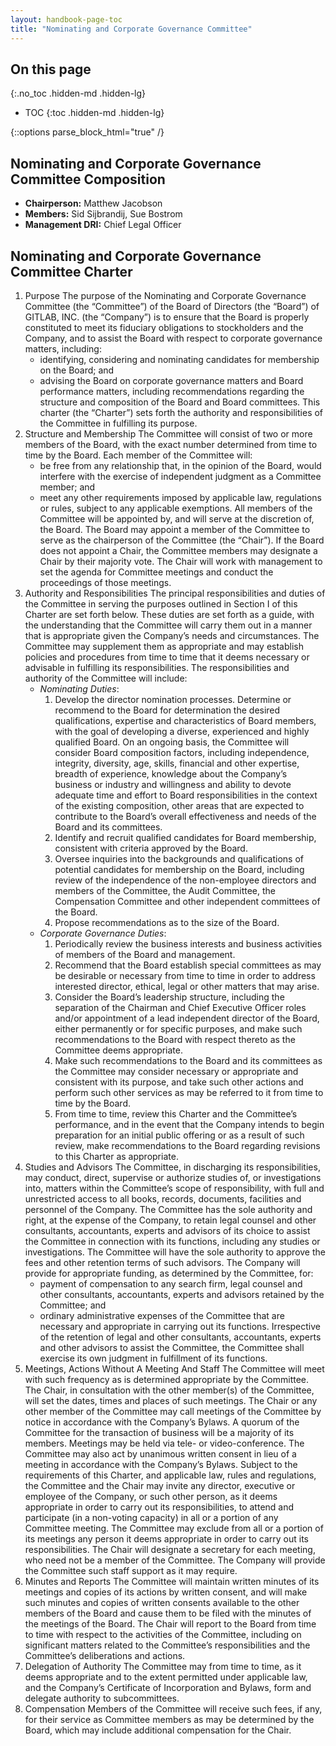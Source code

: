 ```yaml
---
layout: handbook-page-toc
title: "Nominating and Corporate Governance Committee"
---
```


## On this page
{:.no_toc .hidden-md .hidden-lg}

- TOC
{:toc .hidden-md .hidden-lg}

{::options parse_block_html="true" /}

## Nominating and Corporate Governance Committee Composition

- **Chairperson:** Matthew Jacobson
- **Members:** Sid Sijbrandij, Sue Bostrom
- **Management DRI:** Chief Legal Officer

## Nominating and Corporate Governance Committee Charter

1. Purpose The purpose of the Nominating and Corporate Governance Committee (the “Committee”) of the Board of Directors (the “Board”) of GITLAB, INC. (the “Company”) is to ensure that the Board is properly constituted to meet its fiduciary obligations to stockholders and the Company, and to assist the Board with respect to corporate governance matters, including:
    - identifying, considering and nominating candidates for membership on the Board; and
    - advising the Board on corporate governance matters and Board performance matters, including recommendations regarding the structure and composition of the Board and Board committees.
    This charter (the “Charter”) sets forth the authority and responsibilities of the Committee in fulfilling its purpose.
1. Structure and Membership The Committee will consist of two or more members of the Board, with the exact number determined from time to time by the Board. Each member of the Committee will:
    - be free from any relationship that, in the opinion of the Board, would interfere with the exercise of independent judgment as a Committee member; and
    - meet any other requirements imposed by applicable law, regulations or rules, subject to any applicable exemptions.  All members of the Committee will be appointed by,
      and will serve at the discretion of, the Board. The Board may appoint a member of the Committee to serve as the chairperson of the Committee (the “Chair”).  If the Board does not appoint a Chair,
      the Committee members may designate a Chair by their majority vote.  The Chair will work with management to set the agenda for Committee meetings and conduct the proceedings of those meetings.
1. Authority and Responsibilities The principal responsibilities and duties of the Committee in serving the purposes outlined in Section I of this Charter are set forth below.
These duties are set forth as a guide, with the understanding that the Committee will carry them out in a manner that is appropriate given the Company’s needs and circumstances.
The Committee may supplement them as appropriate and may establish policies and procedures from time to time that it deems necessary or advisable in fulfilling its responsibilities.
The responsibilities and authority of the Committee will include:
    - _Nominating Duties_:
        1. Develop the director nomination processes.  Determine or recommend to the Board for determination the desired qualifications, expertise and characteristics of Board members, with the goal of developing a diverse, experienced and highly qualified Board.  On an ongoing basis, the Committee will consider Board composition factors, including independence, integrity, diversity, age, skills, financial and other expertise, breadth of experience, knowledge about the Company’s business or industry and willingness and ability to devote adequate time and effort to Board responsibilities in the context of the existing composition, other areas that are expected to contribute to the Board’s overall effectiveness and needs of the Board and its committees.
        1. Identify and recruit qualified candidates for Board membership, consistent with criteria approved by the Board.
        1. Oversee inquiries into the backgrounds and qualifications of potential candidates for membership on the Board, including review of the independence of the non-employee directors and members of the Committee, the Audit Committee, the Compensation Committee and other independent committees of the Board.
        1. Propose recommendations as to the size of the Board.
    - _Corporate Governance Duties_:
        1. Periodically review the business interests and business activities of members of the Board and management.
        1. Recommend that the Board establish special committees as may be desirable or necessary from time to time in order to address interested director, ethical, legal or other matters that may arise.
        1. Consider the Board’s leadership structure, including the separation of the Chairman and Chief Executive Officer roles and/or appointment of a lead independent director of the Board, either permanently or for specific purposes, and make such recommendations to the Board with respect thereto as the Committee deems appropriate.
        1. Make such recommendations to the Board and its committees as the Committee may consider necessary or appropriate and consistent with its purpose, and take such other actions and perform such other services as may be referred to it from time to time by the Board.
        1. From time to time, review this Charter and the Committee’s performance, and in the event that the Company intends to begin preparation for an initial public offering or as a result of such review, make recommendations to the Board regarding revisions to this Charter as appropriate.
1. Studies and Advisors
    The Committee, in discharging its responsibilities, may conduct, direct, supervise or authorize studies of, or investigations into, matters within the Committee’s scope of responsibility, with full and unrestricted access to all books, records, documents, facilities and personnel of the Company.  The Committee has the sole authority and right, at the expense of the Company, to retain legal counsel and other consultants, accountants, experts and advisors of its choice to assist the Committee in connection with its functions, including any studies or investigations.  The Committee will have the sole authority to approve the fees and other retention terms of such advisors.  The Company will provide for appropriate funding, as determined by the Committee, for:
    -	payment of compensation to any search firm, legal counsel and other consultants, accountants, experts and advisors retained by the Committee; and
    -	ordinary administrative expenses of the Committee that are necessary and appropriate in carrying out its functions.
    Irrespective of the retention of legal and other consultants, accountants, experts and other advisors to assist the Committee, the Committee shall exercise its own judgment in fulfillment of its functions.
1. Meetings, Actions Without A Meeting And Staff The Committee will meet with such frequency as is determined appropriate by the Committee.  The Chair, in consultation with the other member(s) of the Committee, will set the dates, times and places of such meetings.  The Chair or any other member of the Committee may call meetings of the Committee by notice in accordance with the Company’s Bylaws.  A quorum of the Committee for the transaction of business will be a majority of its members.  Meetings may be held via tele- or video-conference.  The Committee may also act by unanimous written consent in lieu of a meeting in accordance with the Company’s Bylaws.  Subject to the requirements of this Charter, and applicable law, rules and regulations, the Committee and the Chair may invite any director, executive or employee of the Company, or such other person, as it deems appropriate in order to carry out its responsibilities, to attend and participate (in a non-voting capacity) in all or a portion of any Committee meeting.  The Committee may exclude from all or a portion of its meetings any person it deems appropriate in order to carry out its responsibilities.  The Chair will designate a secretary for each meeting, who need not be a member of the Committee.  The Company will provide the Committee such staff support as it may require.
1. Minutes and Reports
    The Committee will maintain written minutes of its meetings and copies of its actions by written consent, and will make such minutes and copies of written consents available to the other members of the Board and cause them to be filed with the minutes of the meetings of the Board.  The Chair will report to the Board from time to time with respect to the activities of the Committee, including on significant matters related to the Committee’s responsibilities and the Committee’s deliberations and actions.
1. Delegation of Authority The Committee may from time to time, as it deems appropriate and to the extent permitted under applicable law, and the Company’s Certificate of Incorporation and Bylaws, form and delegate authority to subcommittees.
1. Compensation Members of the Committee will receive such fees, if any, for their service as Committee members as may be determined by the Board, which may include additional compensation for the Chair.
